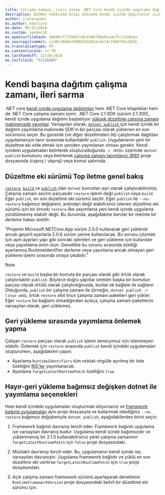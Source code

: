 ```yaml
---
title: Çalışma zamanı, ileri sarma .NET Core kendi içinde uygulama dağıtımları için.
description: DotNet hakkında bilgi edinmek kendi içinde dağıtımlar için değişiklikleri yayımlayın.
author: jralexander
ms.author: kdollard
ms.date: 05/31/2018
ms.custom: seodec18
ms.openlocfilehash: dde00cf71f0d67c8c4380748e01a4ef5c17ebb4a
ms.sourcegitcommit: ccd8c36b0d74d99291d41aceb14cf98d74dc9d2b
ms.translationtype: MT
ms.contentlocale: tr-TR
ms.lasthandoff: 12/10/2018
ms.locfileid: "53126685"
---
```

# <a name="self-contained-deployment-runtime-roll-forward"></a>Kendi başına dağıtım çalışma zamanı, ileri sarma

.NET core [kendi içinde uygulama dağıtımları](index.md) hem .NET Core kitaplıkları hem de .NET Core çalışma zamanı içerir. .NET Core 2.1 SDK (sürüm 2.1.300), kendi içinde uygulama dağıtımı başlatılıyor [yüksek düzeltme çalışma zamanı makinenizde yayımlar](https://github.com/dotnet/designs/pull/36). Varsayılan olarak, [ `dotnet publish` ](../tools/dotnet-publish.md) için kendi içinde bir dağıtım yayımlama makinede SDK'ın bir parçası olarak yüklenen en son sürümünü seçer. Bu güvenlik (ve diğer düzeltmeleri ile) çalıştırmak dağıtılan uygulamanızın tanır sırasında kullanılabilir `publish`. Uygulamanın yeni bir düzeltme eki elde etmek için yeniden yayımlanan olması gerekir. Kendi içindeki uygulamaları belirterek oluşturulduğunda `-r <RID>` üzerinde `dotnet publish` komutunu veya belirterek [çalışma zamanı tanımlayıcı (RID)](../rid-catalog.md) proje dosyasında (csproj / vbproj) veya komut satırında.

## <a name="patch-version-roll-forward-overview"></a>Düzeltme eki sürümü Top iletme genel bakış

[`restore`](../tools/dotnet-restore.md), [ `build` ](../tools/dotnet-build.md) ve [ `publish` ](../tools/dotnet-publish.md) olan `dotnet` komutları ayrı olarak çalıştırabilirsiniz. Çalışma zamanı seçimi parçasıdır `restore` işlemi değil `publish` veya `build`. Eğer `publish`, en son düzeltme eki sürümü seçilir. Eğer `publish` ile `--no-restore` bağımsız değişkeni, ardından değil alabilirsiniz istenen düzeltme eki sürümü için bir önceki `restore` ilke yayımlama yeni kendi içinde uygulama yürütülmemiş olabilir değil. Bu durumda, aşağıdakine benzer bir metinle bir derleme hatası üretilir:

  "Projenin Microsoft.NETCore.App sürüm 2.0.0 kullanarak geri yüklendi ancak geçerli ayarlarla 2.0.6 sürüm yerine kullanılacak. Bu sorunu çözmek için aynı ayarları yapı gibi sonraki işlemleri ve geri yükleme için kullanılan veya yayımlama emin olun. Genellikle bu sorunu sırasında özelliği ayarlanmış RuntimeIdentifier derleme veya yayınlama ancak olmayan geri yükleme işlemi sırasında ortaya çıkabilir."

> [!NOTE]
> `restore` ve `build` başka bir komuta bir parçası olarak gibi örtük olarak çalıştırılabilir `publish`. Böylece doğru yapıtlar üretilen başka bir komutun parçası olarak örtülü olarak çalıştırdığınızda, bunlar ek bağlam ile sağlanır. Olduğunda, `publish` bir çalışma zamanı ile (örneğin, `dotnet publish -r linux-x64`), örtük `restore` x64 linux çalışma zamanı paketleri geri yükler. Eğer `restore` bu bağlamı olmadığından açıkça, çalışma zamanı paketlerini varsayılan olarak, geri yüklemez.

## <a name="how-to-avoid-restore-during-publish"></a>Geri yükleme sırasında yayımlama önlemek yapma

Çalışan `restore` parçası olarak `publish` işlemi senaryonuz için istenmeyen olabilir. Önlemek için `restore` sırasında `publish` kendi içindeki uygulamaları oluştururken, aşağıdakileri yapın:

* Ayarlama `RuntimeIdentifiers` tüm noktalı virgülle ayrılmış bir liste özelliğini [RID'ler](../rid-catalog.md) yayımlanacak.
* Ayarlama `TargetLatestRuntimePatch` özelliğini `true`.

## <a name="no-restore-argument-with-dotnet-publish-options"></a>Hayır-geri yükleme bağımsız değişken dotnet ile yayımlama seçenekleri

Hem kendi içindeki uygulamaları oluşturmak istiyorsanız ve [framework bağımlı uygulamaları](index.md) aynı proje dosyasıyla ve kullanmak istediğiniz `--no-restore` bağımsız değişkeniyle `dotnet publish`, aşağıdakilerden birini seçin:

1. Framework bağımlı davranış tercih eder. Framework bağımlı uygulama ise varsayılan davranış budur. Uygulama kendi içinde bağımsızdır ve yüklenmemiş bir 2.1.0 kullanabilirsiniz yerel çalışma zamanının `TargetLatestRuntimePatch` için `false` proje dosyasındaki.

2. Müstakil davranışı tercih eder. Bu, uygulamanın kendi içinde ise, varsayılan davranıştır. Uygulama framework bağlıdır ve yüklü en son düzeltme eki verilirse `TargetLatestRuntimePatch` için `true` proje dosyasındaki.

3. Açık çalışma zamanı framework sürümü ayarlayarak denetimini `RuntimeFrameworkVersion` proje dosyasındaki belirli bir düzeltme eki sürümü için.
